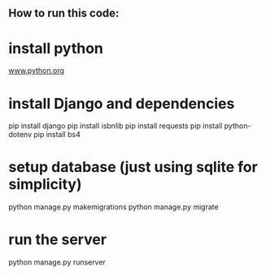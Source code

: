 ## How to run this code:

# install python

www.python.org

# install Django and dependencies

pip install django
pip install isbnlib
pip install requests
pip install python-dotenv
pip install bs4

# setup database (just using sqlite for simplicity)

python manage.py makemigrations
python manage.py migrate

# run the server
python manage.py runserver
